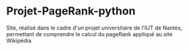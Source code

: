 # Projet-PageRank-python
Site, réalisé dans le cadre d'un projet universitaire de l'IUT de Nantes, permettant de comprendre le calcul du pageRank appliqué au site Wikipédia.

